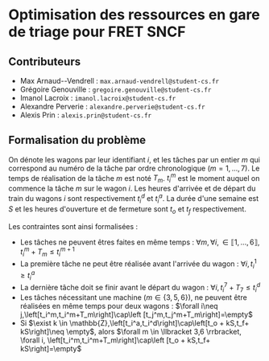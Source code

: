 # Optimisation des ressources en gare de triage pour FRET SNCF

## Contributeurs

- Max Arnaud--Vendrell : `max.arnaud-vendrell@student-cs.fr`
- Grégoire Genouville : `gregoire.genouville@student-cs.fr`
- Imanol Lacroix : `imanol.lacroix@student-cs.fr`
- Alexandre Perverie : `alexandre.perverie@student-cs.fr`
- Alexis Prin : `alexis.prin@student-cs.fr`

## Formalisation du problème

On dénote les wagons  par leur identifiant $i$, et les tâches par un entier $m$ qui correspond au numéro de la tâche par ordre chronologique $(m=1,...,7)$. Le temps de réalisation de la tâche $m$ est noté $T_m$. $t_i^m$ est le moment auquel on commence la tâche $m$ sur le wagon $i$. Les heures d'arrivée et de départ du train du wagons $i$ sont respectivement $t_i^d$ et $t_i^a$. La durée d'une semaine est $S$ et les heures d'ouverture et de fermeture sont $t_o$ et $t_f$ respectivement.

Les contraintes sont ainsi formalisées :
- Les tâches ne peuvent êtres faites en même temps : $\forall m, \forall i, \in \llbracket 1,...,6\rrbracket,t_i^m+T_m\leq t_i^{m+1}$
- La première tâche ne peut être réalisée avant l'arrivée du wagon : $\forall i, t_i^1\geq t_i^a$
- La dernière tâche doit se finir avant le départ du wagon : $\forall i, t_i^7+T_7\leq t_i^d$
- Les tâches nécessitant une machine $(m \in \{3,5,6\})$, ne peuvent être réalisées en même temps pour deux wagons : $\forall i\neq j,\left[t_i^m,t_i^m+T_m\right]\cap\left [t_j^m,t_j^m+T_m\right]=\empty$ 
- Si $\exist k \in \mathbb{Z},\left[t_i^a,t_i^d\right]\cap\left[t_o + kS,t_f+ kS\right]\neq \empty$, alors $\forall m \in \llbracket 3,6 \rrbracket, \forall i, \left[t_i^m,t_i^m+T_m\right]\cap\left [t_o + kS,t_f+ kS\right]=\empty$